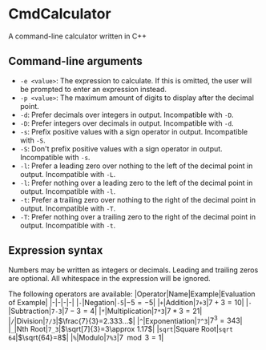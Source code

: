 # CmdCalculator
A command-line calculator written in C++

## Command-line arguments
- `-e <value>`: The expression to calculate. If this is omitted, the user will be prompted to enter an expression instead.
- `-p <value>`: The maximum amount of digits to display after the decimal point.
- `-d`: Prefer decimals over integers in output. Incompatible with `-D`.
- `-D`: Prefer integers over decimals in output. Incompatible with `-d`.
- `-s`: Prefix positive values with a sign operator in output. Incompatible with `-S`.
- `-S`: Don't prefix positive values with a sign operator in output. Incompatible with `-s`.
- `-l`: Prefer a leading zero over nothing to the left of the decimal point in output. Incompatible with `-L`.
- `-l`: Prefer nothing over a leading zero to the left of the decimal point in output. Incompatible with `-l`.
- `-t`: Prefer a trailing zero over nothing to the right of the decimal point in output. Incompatible with `-T`.
- `-T`: Prefer nothing over a trailing zero to the right of the decimal point in output. Incompatible with `-t`.


## Expression syntax
Numbers may be written as integers or decimals.
Leading and trailing zeros are optional.
All whitespace in the expression will be ignored.

The following operators are available:
|Operator|Name|Example|Evaluation of Example|
|-|-|-|-|
|`-`|Negation|`-5`|$-5=-5$|
|`+`|Addition|`7+3`|$7+3=10$|
|`-`|Subtraction|`7-3`|$7-3=4$|
|`*`|Multiplication|`7*3`|$7*3=21$|
|`/`|Division|`7/3`|$\frac{7}{3}=2.333...$|
|`^`|Exponentiation|`7^3`|$7^3=343$|
|`_`|Nth Root|`7_3`|$\sqrt[7]{3}=3\approx 1.17$|
|`sqrt`|Square Root|`sqrt 64`|$\sqrt{64}=8$|
|`%`|Modulo|`7%3`|$7\mod 3=1$|
